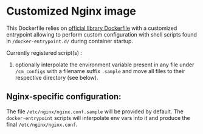 # Customized Nginx image

This Dockerfile relies on [official library Dockerfile](https://github.com/nginxinc/docker-nginx) with a customized entrypoint allowing to perform custom configuration with shell scripts found in `/docker-entrypoint.d/` during container startup.

Currently registered script(s) :

1. optionally interpolate the environment variable present in any file under `/cm_configs` with a filename suffix `.sample` and move all files to their respective directory (see below).

## Nginx-specific configuration:

The file `/etc/nginx/nginx.conf.sample` will be provided by default. The `docker-entrypoint` scripts will interpolate env vars into it and produce the final `/etc/nginx/nginx.conf`.